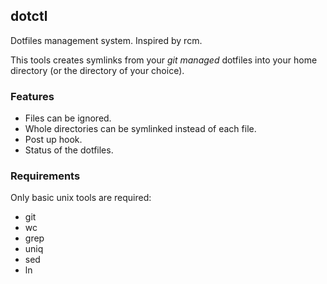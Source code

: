 ## dotctl

Dotfiles management system. Inspired by rcm.

This tools creates symlinks from your *git managed* dotfiles into your home directory (or the directory of your choice).

### Features

* Files can be ignored.
* Whole directories can be symlinked instead of each file.
* Post up hook.
* Status of the dotfiles.


### Requirements

Only basic unix tools are required:
* git
* wc
* grep
* uniq
* sed
* ln

